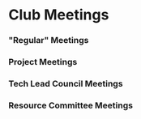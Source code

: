 # Club Meetings
### "Regular" Meetings
### Project Meetings

### Tech Lead Council Meetings

### Resource Committee Meetings